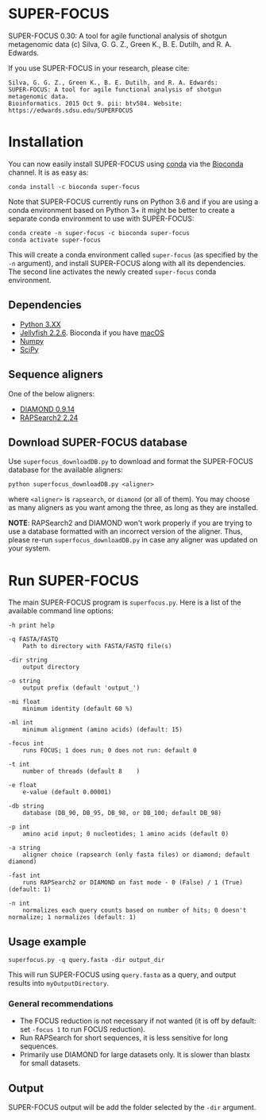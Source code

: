 # SUPER-FOCUS
SUPER-FOCUS 0.30: A tool for agile functional analysis of shotgun metagenomic data
(c) Silva, G. G. Z., Green K., B. E. Dutilh, and R. A. Edwards.

If you use SUPER-FOCUS in your research, please cite:

    Silva, G. G. Z., Green K., B. E. Dutilh, and R. A. Edwards: 
    SUPER-FOCUS: A tool for agile functional analysis of shotgun metagenomic data. 
	Bioinformatics. 2015 Oct 9. pii: btv584. Website: https://edwards.sdsu.edu/SUPERFOCUS

# Installation
You can now easily install SUPER-FOCUS using [conda](https://conda.io) via the
[Bioconda](https://bioconda.github.io/) channel. It is as easy as:

    conda install -c bioconda super-focus

Note that SUPER-FOCUS currently runs on Python 3.6 and if you are using a conda
environment based on Python 3+ it might be better to create a separate conda
environment to use with SUPER-FOCUS:

    conda create -n super-focus -c bioconda super-focus
	conda activate super-focus

This will create a conda environment called `super-focus` (as specified by the
`-n` argument), and install SUPER-FOCUS along with all its dependencies. The second
line activates the newly created `super-focus` conda environment.

## Dependencies
- [Python 3.XX](http://www.python.org/download)
- [Jellyfish 2.2.6](https://github.com/gmarcais/Jellyfish/releases/tag/v2.2.6). Bioconda if you have  [macOS](https://anaconda.org/bioconda/jellyfish)
- [Numpy](https://github.com/numpy/numpy)
- [SciPy](https://github.com/scipy/scipy)

## Sequence aligners
One of the below aligners:
- [DIAMOND 0.9.14](http://ab.inf.uni-tuebingen.de/software/diamond)
- [RAPSearch2 2.24](http://rapsearch2.sourceforge.net)



## Download SUPER-FOCUS database
Use `superfocus_downloadDB.py` to download and format the SUPER-FOCUS database
for the available aligners:

```
python superfocus_downloadDB.py <aligner>
```
where `<aligner>` is `rapsearch`, or `diamond` (or all of them). You
may choose as many aligners as you want among the three, as long as they are
installed.

**NOTE**: RAPSearch2 and DIAMOND won't work properly if you are trying to use a
database formatted with an incorrect version of the aligner. Thus, please
re-run `superfocus_downloadDB.py` in case any aligner was updated on your
system.


# Run SUPER-FOCUS
The main SUPER-FOCUS program is `superfocus.py`. Here is a list of the
available command line options:

	-h print help
	
	-q FASTA/FASTQ
		Path to directory with FASTA/FASTQ file(s)

	-dir string
		output directory

	-o string
		output prefix (default 'output_')
	
	-mi float
		minimum identity (default 60 %)

	-ml int
		minimum alignment (amino acids) (default: 15)

	-focus int
		runs FOCUS; 1 does run; 0 does not run: default 0

	-t int
		number of threads (default 8	)

	-e float
		e-value (default 0.00001)

	-db string
		database (DB_90, DB_95, DB_98, or DB_100; default DB_98)

	-p int
		amino acid input; 0 nucleotides; 1 amino acids (default 0)

	-a string
		aligner choice (rapsearch (only fasta files) or diamond; default diamond)

	-fast int
		runs RAPSearch2 or DIAMOND on fast mode - 0 (False) / 1 (True) (default: 1)	
  
	-n int
		normalizes each query counts based on number of hits; 0 doesn't normalize; 1 normalizes (default: 1)

## Usage example
```
superfocus.py -q query.fasta -dir output_dir
```
This will run SUPER-FOCUS using `query.fasta` as a query, and output results into `myOutputDirectory`.

### General recommendations
- The FOCUS reduction is not necessary if not wanted (it is off by default: set `-focus 1` to run FOCUS reduction).
- Run RAPSearch for short sequences, it is less sensitive for long sequences.
- Primarily use DIAMOND for large datasets only. It is slower than blastx for small datasets.
	 
## Output
SUPER-FOCUS output will be add the folder selected by the `-dir` argument.
